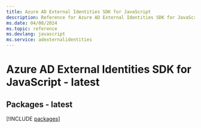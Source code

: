 ```yaml
---
title: Azure AD External Identities SDK for JavaScript
description: Reference for Azure AD External Identities SDK for JavaScript
ms.date: 04/08/2024
ms.topic: reference
ms.devlang: javascript
ms.service: adexternalidentities
---
```

# Azure AD External Identities SDK for JavaScript - latest
## Packages - latest
[!INCLUDE [packages](ad-external-identities-index.md)]